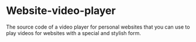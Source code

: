 # Website-video-player
The source code of a video player for personal websites that you can use to play videos for websites with a special and stylish form.
